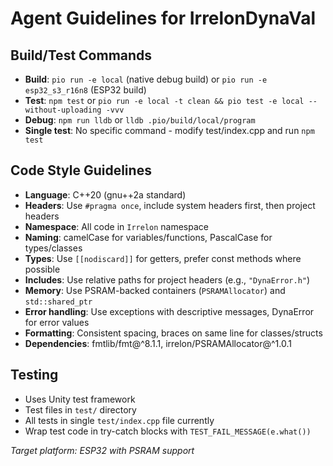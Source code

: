 # Agent Guidelines for IrrelonDynaVal

## Build/Test Commands
- **Build**: `pio run -e local` (native debug build) or `pio run -e esp32_s3_r16n8` (ESP32 build)
- **Test**: `npm test` or `pio run -e local -t clean && pio test -e local --without-uploading -vvv`
- **Debug**: `npm run lldb` or `lldb .pio/build/local/program`
- **Single test**: No specific command - modify test/index.cpp and run `npm test`

## Code Style Guidelines
- **Language**: C++20 (gnu++2a standard)
- **Headers**: Use `#pragma once`, include system headers first, then project headers
- **Namespace**: All code in `Irrelon` namespace
- **Naming**: camelCase for variables/functions, PascalCase for types/classes
- **Types**: Use `[[nodiscard]]` for getters, prefer const methods where possible
- **Includes**: Use relative paths for project headers (e.g., `"DynaError.h"`)
- **Memory**: Use PSRAM-backed containers (`PSRAMAllocator`) and `std::shared_ptr`
- **Error handling**: Use exceptions with descriptive messages, DynaError for error values
- **Formatting**: Consistent spacing, braces on same line for classes/structs
- **Dependencies**: fmtlib/fmt@^8.1.1, irrelon/PSRAMAllocator@^1.0.1

## Testing
- Uses Unity test framework
- Test files in `test/` directory
- All tests in single `test/index.cpp` file currently
- Wrap test code in try-catch blocks with `TEST_FAIL_MESSAGE(e.what())`

*Target platform: ESP32 with PSRAM support*